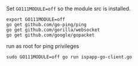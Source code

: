 Set `GO111MODULE=off` so the module src is installed.

```
export GO111MODULE=off
go get github.com/go-ping/ping
go get github.com/gorilla/websocket
go get github.com/google/gopacket
```

run as root for ping privileges

```
sudo GO111MODULE=off go run ispapp-go-client.go
```
